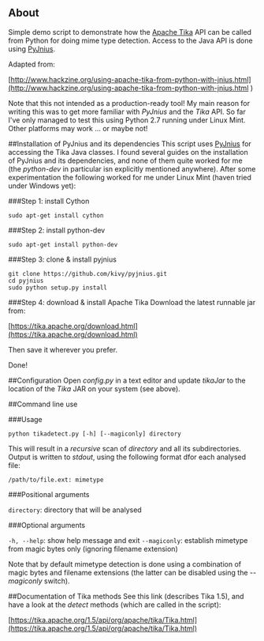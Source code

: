 ## About
Simple demo script to demonstrate how the [Apache Tika](https://tika.apache.org/) API can be called from Python for doing mime type detection. Access to the Java API is done using [PyJnius](http://pyjnius.readthedocs.org/en/latest/).

Adapted from: 

[http://www.hackzine.org/using-apache-tika-from-python-with-jnius.html](http://www.hackzine.org/using-apache-tika-from-python-with-jnius.html )

Note that this not intended as a production-ready tool! My main reason for writing this was to get more familiar with *PyJnius* and the *Tika* API. So far I've only managed to test this using Python 2.7 running under Linux Mint. Other platforms may work ... or maybe not!


##Installation of PyJnius and its dependencies
This script uses [PyJnius](http://pyjnius.readthedocs.org/en/latest/) for accessing the Tika Java classes. I found several guides on the installation of PyJnius and its dependencies, and none of them quite worked for me (the *python-dev* in particular isn explicitly mentioned anywhere). After some experimentation the following worked for me under Linux Mint (haven tried under Windows yet): 

###Step 1: install Cython

    sudo apt-get install cython
    
###Step 2: install python-dev

    sudo apt-get install python-dev

###Step 3: clone & install pyjnius

    git clone https://github.com/kivy/pyjnius.git
    cd pyjnius
    sudo python setup.py install

###Step 4: download & install Apache Tika
Download the latest runnable jar from:

[https://tika.apache.org/download.html](https://tika.apache.org/download.html)

Then save it wherever you prefer.

Done!

##Configuration
Open *config.py* in a text editor and update *tikaJar* to the location of the *Tika* JAR on your system (see above).


##Command line use

###Usage

    python tikadetect.py [-h] [--magiconly] directory

This will result in a *recursive* scan of *directory* and all its subdirectories. Output is written to *stdout*, using the following format dfor each analysed file:

    /path/to/file.ext: mimetype

###Positional arguments

`directory`: directory that will be analysed

###Optional arguments

`-h, --help`:   show help message and exit
`--magiconly`:  establish mimetype from magic bytes only (ignoring filename extension)

Note that by default mimetype detection is done using a combination of magic bytes and filename extensions (the latter can be disabled using the *--magiconly* switch).

##Documentation of Tika methods
See this link (describes Tika 1.5), and have a look at the *detect* methods (which are called in the script):

[https://tika.apache.org/1.5/api/org/apache/tika/Tika.html](https://tika.apache.org/1.5/api/org/apache/tika/Tika.html)
